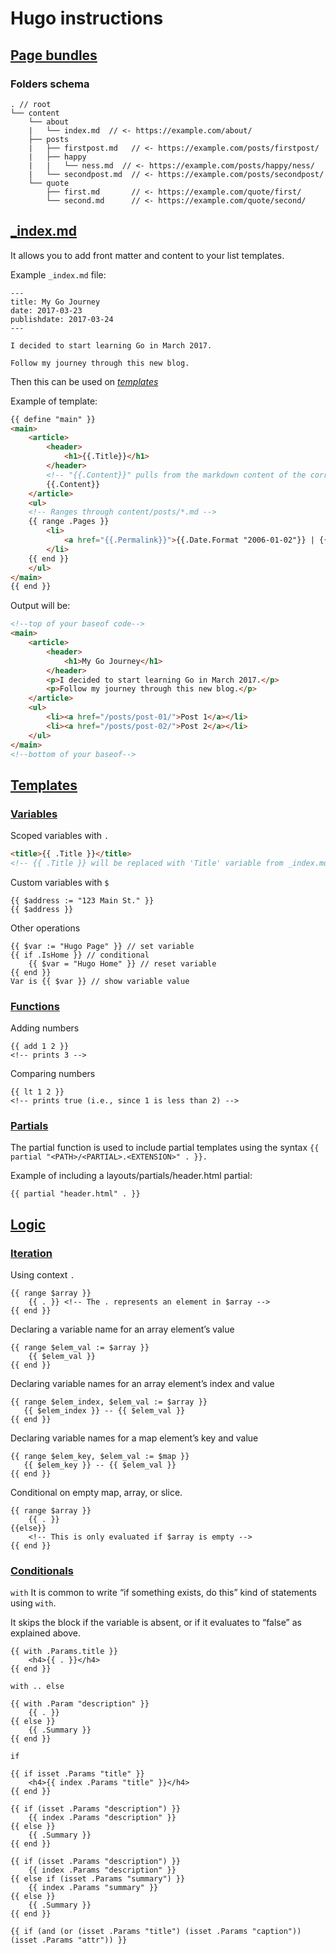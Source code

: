 # Hugo instructions

## [Page bundles](https://gohugo.io/content-management/organization/#page-bundles)

### Folders schema
```
. // root
└── content
    └── about
    |   └── index.md  // <- https://example.com/about/
    ├── posts
    |   ├── firstpost.md   // <- https://example.com/posts/firstpost/
    |   ├── happy
    |   |   └── ness.md  // <- https://example.com/posts/happy/ness/
    |   └── secondpost.md  // <- https://example.com/posts/secondpost/
    └── quote
        ├── first.md       // <- https://example.com/quote/first/
        └── second.md      // <- https://example.com/quote/second/
```

## [_index.md](https://gohugo.io/content-management/organization/#index-pages-_indexmd)
It allows you to add front matter and content to your list templates.

Example `_index.md` file:
```
---
title: My Go Journey
date: 2017-03-23
publishdate: 2017-03-24
---

I decided to start learning Go in March 2017.

Follow my journey through this new blog.
```
Then this can be used on [_templates_](#Templates)

Example of template:
```html
{{ define "main" }}
<main>
    <article>
        <header>
            <h1>{{.Title}}</h1>
        </header>
        <!-- "{{.Content}}" pulls from the markdown content of the corresponding _index.md -->
        {{.Content}}
    </article>
    <ul>
    <!-- Ranges through content/posts/*.md -->
    {{ range .Pages }}
        <li>
            <a href="{{.Permalink}}">{{.Date.Format "2006-01-02"}} | {{.Title}}</a>
        </li>
    {{ end }}
    </ul>
</main>
{{ end }}
```
Output will be:
```html
<!--top of your baseof code-->
<main>
    <article>
        <header>
            <h1>My Go Journey</h1>
        </header>
        <p>I decided to start learning Go in March 2017.</p>
        <p>Follow my journey through this new blog.</p>
    </article>
    <ul>
        <li><a href="/posts/post-01/">Post 1</a></li>
        <li><a href="/posts/post-02/">Post 2</a></li>
    </ul>
</main>
<!--bottom of your baseof-->
```

## [Templates](https://gohugo.io/templates/introduction/)

### [Variables](https://gohugo.io/templates/introduction/#variables)
Scoped variables with `.`
```html
<title>{{ .Title }}</title>
<!-- {{ .Title }} will be replaced with 'Title' variable from _index.md -->
```
Custom variables with `$`
```
{{ $address := "123 Main St." }}
{{ $address }}
```
Other operations
```
{{ $var := "Hugo Page" }} // set variable
{{ if .IsHome }} // conditional
    {{ $var = "Hugo Home" }} // reset variable
{{ end }}
Var is {{ $var }} // show variable value
```

### [Functions](https://gohugo.io/templates/introduction/#functions)
Adding numbers
```
{{ add 1 2 }}
<!-- prints 3 -->
```
Comparing numbers
```
{{ lt 1 2 }}
<!-- prints true (i.e., since 1 is less than 2) -->
```

### [Partials](https://gohugo.io/templates/introduction/#partial)
The partial function is used to include partial templates using the syntax
`{{ partial "<PATH>/<PARTIAL>.<EXTENSION>" . }}.`

Example of including a layouts/partials/header.html partial:
```
{{ partial "header.html" . }}
```

## [Logic](https://gohugo.io/templates/introduction/#logic)

### [Iteration](https://gohugo.io/templates/introduction/#iteration)
Using context `.`
```
{{ range $array }}
    {{ . }} <!-- The . represents an element in $array -->
{{ end }}
```
Declaring a variable name for an array element’s value
```
{{ range $elem_val := $array }}
    {{ $elem_val }}
{{ end }}
```
Declaring variable names for an array element’s index and value
```
{{ range $elem_index, $elem_val := $array }}
   {{ $elem_index }} -- {{ $elem_val }}
{{ end }}
```
Declaring variable names for a map element’s key and value
```
{{ range $elem_key, $elem_val := $map }}
   {{ $elem_key }} -- {{ $elem_val }}
{{ end }}
```
Conditional on empty map, array, or slice.
```
{{ range $array }}
    {{ . }}
{{else}}
    <!-- This is only evaluated if $array is empty -->
{{ end }}
```

### [Conditionals](https://gohugo.io/templates/introduction/#conditionals)

`with`
It is common to write “if something exists, do this” kind of statements using `with`.

It skips the block if the variable is absent, or if it evaluates to “false” as explained above.
```
{{ with .Params.title }}
    <h4>{{ . }}</h4>
{{ end }}
```

`with .. else`

```
{{ with .Param "description" }}
    {{ . }}
{{ else }}
    {{ .Summary }}
{{ end }}
```

`if`

```
{{ if isset .Params "title" }}
    <h4>{{ index .Params "title" }}</h4>
{{ end }}
```
```
{{ if (isset .Params "description") }}
    {{ index .Params "description" }}
{{ else }}
    {{ .Summary }}
{{ end }}
```
```
{{ if (isset .Params "description") }}
    {{ index .Params "description" }}
{{ else if (isset .Params "summary") }}
    {{ index .Params "summary" }}
{{ else }}
    {{ .Summary }}
{{ end }}
```
```
{{ if (and (or (isset .Params "title") (isset .Params "caption")) (isset .Params "attr")) }}
```

